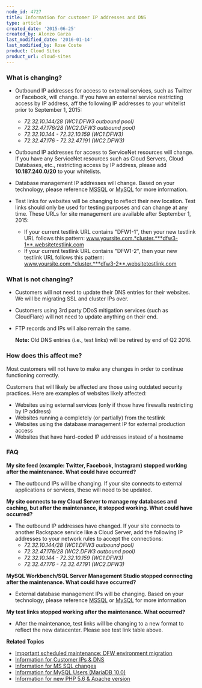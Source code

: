 ```yaml
---
node_id: 4727
title: Information for customer IP addresses and DNS
type: article
created_date: '2015-06-25'
created_by: Alonzo Garza
last_modified_date: '2016-01-14'
last_modified_by: Rose Coste
product: Cloud Sites
product_url: cloud-sites
---
```


### What is changing?

-   Outbound IP addresses for access to external services, such as
    Twitter or Facebook, will change. If you have an external service
    restricting access by IP address, aff the following IP addresses to
    your whitelist prior to September 1, 2015:
    -   *72.32.10.144/28 (WC1.DFW3 outbound pool)*
    -   *72.32.47.176/28 (WC2.DFW3 outbound pool)*
    -   *72.32.10.144 - 72.32.10.159 (WC1.DFW3)*
    -   *72.32.47.176 - 72.32.47.191 (WC2.DFW3)*

-   Outbound IP addresses for access to ServiceNet resources
    will change. If you have any ServiceNet resources such as Cloud
    Servers, Cloud Databases, etc., restricting access by IP address,
    please add **10.187.240.0/20** to your whitelists.

-   Database management IP addresses will change. Based on your
    technology, please reference
    [MSSQL](/how-to/information-for-ms-sql-changes)
    or
    [MySQL](/how-to/information-for-mysql-users-mariadb-100-0)
    for more information.

-   Test links for websites will be changing to reflect their
    new location. Test links should only be used for testing purposes
    and can change at any time. These URLs for site management are
    available after September 1, 2015:
    -   If your current testlink URL contains "DFW1-1", then your new
        testlink URL follows this pattern:
        www.yoursite.com.*cluster.***dfw3-1**.websitetestlink.com
    -   If your current testlink URL contains "DFW1-2", then your new
        testlink URL follows this pattern:
        www.yoursite.com.*cluster.***dfw3-2**.websitetestlink.com

### What is not changing?

-   Customers will not need to update their DNS entries for
    their websites. We will be migrating SSL and cluster IPs over.

-   Customers using 3rd party DDoS mitigation services (such
    as CloudFlare) will not need to update anything on their end.

-   FTP records and IPs will also remain the same.

    **Note:** Old DNS entries (i.e., test links) will be retired by end
    of Q2 2016.

### How does this affect me?

Most customers will not have to make any changes in order to continue
functioning correctly.

Customers that will likely be affected are those using outdated security
practices. Here are examples of websites likely affected:

-   Websites using external services (only if those have firewalls
    restricting by IP address)
-   Websites running a completely (or partially) from the testlink
-   Websites using the database management IP for external production
    access
-   Websites that have hard-coded IP addresses instead of a hostname

### FAQ

**My site feed (example: Twitter, Facebook, Instagram) stopped working
after the maintenance. What could have occurred?**

-   The outbound IPs will be changing. If your site connects to external
    applications or services, these will need to be updated.

**My site connects to my Cloud Server to manage my databases and
caching, but after the maintenance, it stopped working. What could have
occurred?**

-   The outbound IP addresses have changed. If your site connects to
    another Rackspace service like a Cloud Server, add the following IP
    addresses to your network rules to accept the connections:
    -   *72.32.10.144/28 (WC1.DFW3 outbound pool)*
    -   *72.32.47.176/28 (WC2.DFW3 outbound pool)*
    -   *72.32.10.144 - 72.32.10.159 (WC1.DFW3)*
    -   *72.32.47.176 - 72.32.47.191 (WC2.DFW3)*

**MySQL Workbench/SQL Server Management Studio stopped connecting after
the maintenance. What could have occurred?**

-   External database management IPs will be changing. Based on
    your technology, please
    reference [MSSQL](/how-to/information-for-ms-sql-changes) or [MySQL](/how-to/information-for-mysql-users-mariadb-100-0) for
    more information

**My test links stopped working after the maintenance. What occurred?**

-   After the maintenance, test links will be changing to a new format
    to reflect the new datacenter. Please see test link table above.

**Related Topics**

-   [Important scheduled maintenance: DFW environment migration](/how-to/important-scheduled-maintenance-dfw-environment-migration)
-   [Information for Customer IPs & DNS](/how-to/information-for-customer-ip-addresses-and-dns)
-   [Information for MS SQL changes](/how-to/information-for-ms-sql-changes)
-   [Information for MySQL Users (MariaDB 10.0)](/how-to/information-for-mysql-users-mariadb-100-0)
-   [Information for new PHP 5.6 & Apache version](/how-to/information-for-new-php-56-apache-version-0)
